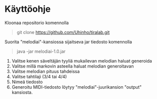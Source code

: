 # Käyttöohje

Kloonaa repositorio komennolla
> git clone https://github.com/Uhinho/tiralab.git

Suorita "melodiai"-kansiossa sijaitseva jar tiedosto komennolla 
> java -jar melodiai-1.0.jar

1. Valitse kenen säveltäjän tyyliä mukailevan melodian haluat generoida
2. Valitse millä markovin asteella haluat melodian generoitavan
3. Valitse melodian pituus tahdeissa
4. Valitse tahtilaji (3/4 tai 4/4)
5. Nimeä tiedosto
6. Generoitu MIDI-tiedosto löytyy "melodiai"-juurikansion "output" kansiosta.
